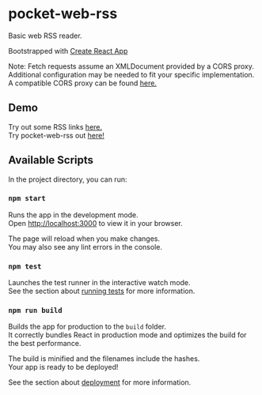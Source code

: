 # pocket-web-rss

Basic web RSS reader.

Bootstrapped with [Create React App](https://create-react-app.dev)

Note: Fetch requests assume an XMLDocument provided by a CORS proxy. Additional configuration may be needed to fit your specific implementation.\
A compatible CORS proxy can be found [here.](https://github.com/colelewis/pocket-cors-rss-proxy)

## Demo

Try out some RSS links [here.](https://www.state.gov/rss-feeds/)\
Try pocket-web-rss out [here!](https://menthol.cloud/pocket-web-rss)

## Available Scripts

In the project directory, you can run:

### `npm start`

Runs the app in the development mode.\
Open [http://localhost:3000](http://localhost:3000) to view it in your browser.

The page will reload when you make changes.\
You may also see any lint errors in the console.

### `npm test`

Launches the test runner in the interactive watch mode.\
See the section about [running tests](https://facebook.github.io/create-react-app/docs/running-tests) for more information.

### `npm run build`

Builds the app for production to the `build` folder.\
It correctly bundles React in production mode and optimizes the build for the best performance.

The build is minified and the filenames include the hashes.\
Your app is ready to be deployed!

See the section about [deployment](https://facebook.github.io/create-react-app/docs/deployment) for more information.
